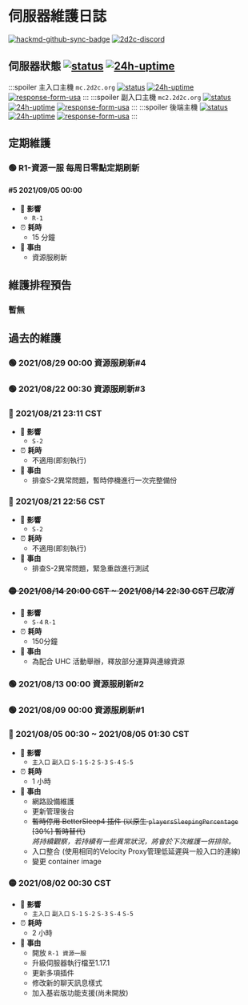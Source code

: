 # 伺服器維護日誌
[![hackmd-github-sync-badge](https://hackmd.io/6all3-thSN6ITI5STobGxg/badge)](https://hackmd.io/6all3-thSN6ITI5STobGxg) [![2d2c-discord](https://badgen.net/discord/members/2d2c)](https://discord.gg/2d2c)

## 伺服器狀態 [![status](https://badgen.net/uptime-robot/status/ur1372305-af90c383417375fc57522eb0)](https://status.2d2c.org) [![24h-uptime](https://badgen.net/uptime-robot/day/ur1372305-af90c383417375fc57522eb0)](https://status.2d2c.org)

:::spoiler 主入口主機 `mc.2d2c.org`
[![status](https://badgen.net/uptime-robot/status/m788686890-1c7de12ab6a67e885a4ca7db)](https://status.2d2c.org) [![24h-uptime](https://badgen.net/uptime-robot/day/m788686890-1c7de12ab6a67e885a4ca7db)](https://status.2d2c.org) [![response-form-usa](https://badgen.net/uptime-robot/response/m788686890-1c7de12ab6a67e885a4ca7db)](https://status.2d2c.org)
:::
:::spoiler 副入口主機 `mc2.2d2c.org`
[![status](https://badgen.net/uptime-robot/status/m788686904-3542d91c79fc8c9ffca59c4f)](https://status.2d2c.org) [![24h-uptime](https://badgen.net/uptime-robot/day/m788686904-3542d91c79fc8c9ffca59c4f)](https://status.2d2c.org) [![response-form-usa](https://badgen.net/uptime-robot/response/m788686904-3542d91c79fc8c9ffca59c4f)](https://status.2d2c.org)
:::
:::spoiler 後端主機 
[![status](https://badgen.net/uptime-robot/status/m788686910-d8c4afbddfaedf13b186f861)](https://status.2d2c.org) [![24h-uptime](https://badgen.net/uptime-robot/day/m788686910-d8c4afbddfaedf13b186f861)](https://status.2d2c.org) [![response-form-usa](https://badgen.net/uptime-robot/response/m788686910-d8c4afbddfaedf13b186f861)](https://status.2d2c.org)
:::

## 定期維護

### 🟢 R1-資源一服 每周日零點定期刷新

#### #5 2021/09/05 00:00

- 🚧 **影響**
  - `R-1`
- ⏰ **耗時**
  - 15 分鐘
- 📑 **事由**
  - 資源服刷新

## 維護排程預告

### 暫無

## 過去的維護

### 🟢 2021/08/29 00:00 資源服刷新#4

### 🟢 2021/08/22 00:30 資源服刷新#3

### 🔴 2021/08/21 23:11 CST

- 🚧 **影響**
  - `S-2`
- ⏰ **耗時**
  - 不適用(即刻執行)
- 📑 **事由**
  - 排查S-2異常問題，暫時停機進行一次完整備份

### 🔴 2021/08/21 22:56 CST

- 🚧 **影響**
  - `S-2`
- ⏰ **耗時**
  - 不適用(即刻執行)
- 📑 **事由**
  - 排查S-2異常問題，緊急重啟進行測試

### ~~🟡 2021/08/14 20:00 CST ~ 2021/08/14 22:30 CST~~*已取消*

- 🚧 **影響** 
  - `S-4` `R-1`
- ⏰ **耗時**
  - 150分鐘
- 📑 **事由**
  - 為配合 UHC 活動舉辦，釋放部分運算與連線資源

### 🟢 2021/08/13 00:00 資源服刷新#2

### 🟢 2021/08/09 00:00 資源服刷新#1

### 🔴 2021/08/05 00:30 ~ 2021/08/05 01:30 CST
  
- 🚧 **影響**
  - `主入口` `副入口` `S-1` `S-2` `S-3` `S-4` `S-5`
- ⏰ **耗時**
  - 1 小時
- 📑 **事由**
  - 網路設備維護
  - 更新管理後台
  - ~~暫時停用 BetterSleep4 插件 (以原生 `playersSleepingPercentage` [30%] 暫時替代)~~
<br>_將持續觀察，若持續有一些異常狀況，將會於下次維護一併排除。_</br>
  - 入口整合 (使用相同的Velocity Proxy管理低延遲與一般入口的連線)
  - 變更 container image

### 🟡 2021/08/02 00:30 CST

- 🚧 **影響**
  - `主入口` `副入口` `S-1` `S-2` `S-3` `S-4` `S-5`
- ⏰ **耗時**
  - 2 小時
- 📑 **事由**
  - 開放 `R-1 資源一服`
  - 升級伺服器執行檔至1.17.1
  - 更新多項插件
  - 修改新的聊天訊息樣式
  - 加入基岩版功能支援(尚未開放)

<!--

### 🔴🟡🟢 2021/xx/xx 00:00 CST

- 🚧 **影響**
  - `主入口` `副入口` `S-1` `S-2` `S-3` `S-4` `S-5`
- ⏰ **耗時**
  - x 小時
- 📑 **事由**

-->